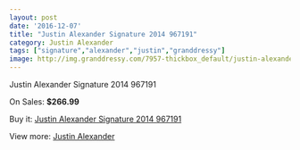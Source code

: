 ```yaml
---
layout: post
date: '2016-12-07'
title: "Justin Alexander Signature 2014 967191"
category: Justin Alexander
tags: ["signature","alexander","justin","granddressy"]
image: http://img.granddressy.com/7957-thickbox_default/justin-alexander-signature-2014-967191.jpg
---
```

Justin Alexander Signature 2014 967191

On Sales: **$266.99**
<a href="https://www.granddressy.com/en/justin-alexander/7204-justin-alexander-signature-2014-967191.html"><amp-img layout="responsive" width="600" height="600" src="//img.granddressy.com/7957-thickbox_default/justin-alexander-signature-2014-967191.jpg" alt="Justin Alexander Signature 2014 967191 0" /></a>

Buy it: [Justin Alexander Signature 2014 967191](https://www.granddressy.com/en/justin-alexander/7204-justin-alexander-signature-2014-967191.html "Justin Alexander Signature 2014 967191")

View more: [Justin Alexander](https://www.granddressy.com/en/88-justin-alexander "Justin Alexander")